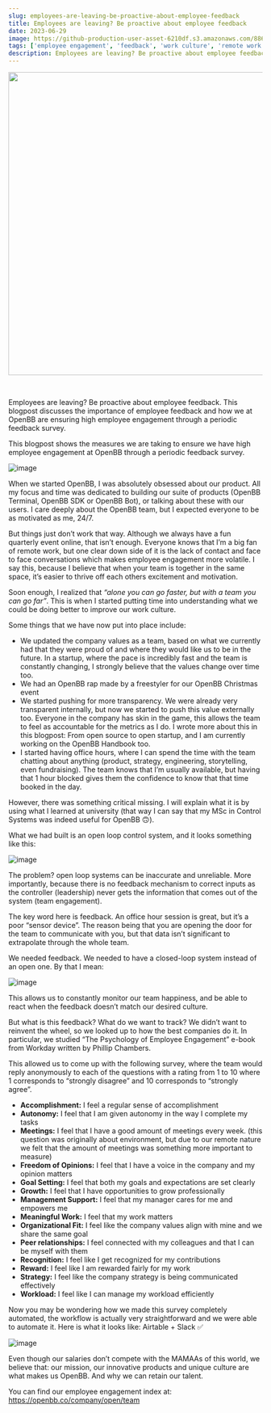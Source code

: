 ```yaml
---
slug: employees-are-leaving-be-proactive-about-employee-feedback
title: Employees are leaving? Be proactive about employee feedback
date: 2023-06-29
image: https://github-production-user-asset-6210df.s3.amazonaws.com/88618738/280555542-969ecadc-43f8-49ea-ad81-90dad5c3011a.png
tags: ['employee engagement', 'feedback', 'work culture', 'remote work', 'team happiness']
description: Employees are leaving? Be proactive about employee feedback. This blogpost discusses the importance of employee feedback and how we at OpenBB are ensuring high employee engagement through a periodic feedback survey.
---
```


<p align="center">
    <img width="600" src="https://github-production-user-asset-6210df.s3.amazonaws.com/88618738/280555542-969ecadc-43f8-49ea-ad81-90dad5c3011a.png"/>
</p>

<br />

Employees are leaving? Be proactive about employee feedback. This blogpost discusses the importance of employee feedback and how we at OpenBB are ensuring high employee engagement through a periodic feedback survey.

<!-- truncate -->

<div style={{borderTop: '1px solid #21af90', margin: '1.5em 0'}} />

This blogpost shows the measures we are taking to ensure we have high employee engagement at OpenBB through a periodic feedback survey.

![image](https://github.com/Meg1211/my-website/assets/88618738/969ecadc-43f8-49ea-ad81-90dad5c3011a)

When we started OpenBB, I was absolutely obsessed about our product. All my focus and time was dedicated to building our suite of products (OpenBB Terminal, OpenBB SDK or OpenBB Bot), or talking about these with our users. I care deeply about the OpenBB team, but I expected everyone to be as motivated as me, 24/7.

But things just don’t work that way. Although we always have a fun quarterly event online, that isn’t enough. Everyone knows that I’m a big fan of remote work, but one clear down side of it is the lack of contact and face to face conversations which makes employee engagement more volatile. I say this, because I believe that when your team is together in the same space, it’s easier to thrive off each others excitement and motivation.

Soon enough, I realized that _“alone you can go faster, but with a team you can go far”_. This is when I started putting time into understanding what we could be doing better to improve our work culture.

Some things that we have now put into place include:

- We updated the company values as a team, based on what we currently had that they were proud of and where they would like us to be in the future. In a startup, where the pace is incredibly fast and the team is constantly changing, I strongly believe that the values change over time too.
- We had an OpenBB rap made by a freestyler for our OpenBB Christmas event
- We started pushing for more transparency. We were already very transparent internally, but now we started to push this value externally too. Everyone in the company has skin in the game, this allows the team to feel as accountable for the metrics as I do. I wrote more about this in this blogpost: From open source to open startup, and I am currently working on the OpenBB Handbook too.
- I started having office hours, where I can spend the time with the team chatting about anything (product, strategy, engineering, storytelling, even fundraising). The team knows that I’m usually available, but having that 1 hour blocked gives them the confidence to know that that time booked in the day.

However, there was something critical missing. I will explain what it is by using what I learned at university (that way I can say that my MSc in Control Systems was indeed useful for OpenBB 🙃).

What we had built is an open loop control system, and it looks something like this:

![image](https://github.com/Meg1211/my-website/assets/88618738/783ac9e6-a6e0-40bc-b209-4577e2d816fe)

The problem? open loop systems can be inaccurate and unreliable. More importantly, because there is no feedback mechanism to correct inputs as the controller (leadership) never gets the information that comes out of the system (team engagement).

The key word here is feedback. An office hour session is great, but it’s a poor “sensor device”. The reason being that you are opening the door for the team to communicate with you, but that data isn’t significant to extrapolate through the whole team.

We needed feedback. We needed to have a closed-loop system instead of an open one. By that I mean:

![image](https://github.com/Meg1211/my-website/assets/88618738/fe1c62a1-82c5-446b-95a2-b2736cea3085)

This allows us to constantly monitor our team happiness, and be able to react when the feedback doesn’t match our desired culture.

But what is this feedback? What do we want to track? We didn’t want to reinvent the wheel, so we looked up to how the best companies do it. In particular, we studied “The Psychology of Employee Engagement” e-book from Workday written by Phillip Chambers.

This allowed us to come up with the following survey, where the team would reply anonymously to each of the questions with a rating from 1 to 10 where 1 corresponds to “strongly disagree” and 10 corresponds to “strongly agree”.

- **Accomplishment:** I feel a regular sense of accomplishment
- **Autonomy:** I feel that I am given autonomy in the way I complete my tasks
- **Meetings:** I feel that I have a good amount of meetings every week. (this question was originally about environment, but due to our remote nature we felt that the amount of meetings was something more important to measure)
- **Freedom of Opinions:** I feel that I have a voice in the company and my opinion matters
- **Goal Setting:** I feel that both my goals and expectations are set clearly
- **Growth:** I feel that I have opportunities to grow professionally
- **Management Support:** I feel that my manager cares for me and empowers me
- **Meaningful Work:** I feel that my work matters
- **Organizational Fit:** I feel like the company values align with mine and we share the same goal
- **Peer relationships:** I feel connected with my colleagues and that I can be myself with them
- **Recognition:** I feel like I get recognized for my contributions
- **Reward:** I feel like I am rewarded fairly for my work
- **Strategy:** I feel like the company strategy is being communicated effectively
- **Workload:** I feel like I can manage my workload efficiently

Now you may be wondering how we made this survey completely automated, the workflow is actually very straightforward and we were able to automate it. Here is what it looks like: Airtable + Slack ✅

![image](https://github.com/Meg1211/my-website/assets/88618738/024bd126-f9c8-4097-bcaf-63adbea5614b)

Even though our salaries don’t compete with the MAMAAs of this world, we believe that: our mission, our innovative products and unique culture are what makes us OpenBB. And why we can retain our talent.

You can find our employee engagement index at: https://openbb.co/company/open/team
